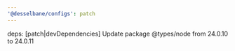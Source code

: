 ```yaml
---
'@desselbane/configs': patch
---
```


deps: [patch|devDependencies] Update package @types/node from 24.0.10 to 24.0.11
